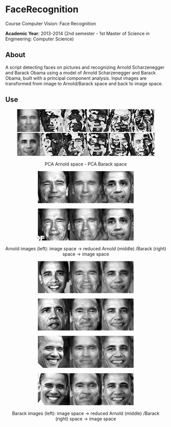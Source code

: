 # FaceRecognition
Course Computer Vision: Face Recognition

**Academic Year**: 2013-2014 (2nd semester - 1st Master of Science in Engineering: Computer Science)

## About
A script detecting faces on pictures and recognizing Arnold Scharzenegger and Barack Obama using a model of Arnold Scharzenegger and Barack Obama, built with a principal component analysis. Input images are transformed from image to Arnold/Barack space and back to image space.

## Use
<p align="center"><img src="https://github.com/matt77hias/FaceRecognition/blob/master/res/pca arnold.png" width="430"><img src="https://github.com/matt77hias/FaceRecognition/blob/master/res/pca barack.png" width="430"></p>
<p align="center">PCA Arnold space - PCA Barack space</p>

<p align="center"><img src="https://github.com/matt77hias/FaceRecognition/blob/master/res/a0.png"></p>
<p align="center"><img src="https://github.com/matt77hias/FaceRecognition/blob/master/res/a1.png"></p>
<p align="center">Arnold images (left): image space -> reduced Arnold (middle) /Barack (right) space -> image space</p>

<p align="center"><img src="https://github.com/matt77hias/FaceRecognition/blob/master/res/b0.png"></p>
<p align="center"><img src="https://github.com/matt77hias/FaceRecognition/blob/master/res/b1.png"></p>
<p align="center"><img src="https://github.com/matt77hias/FaceRecognition/blob/master/res/b2.png"></p>
<p align="center"><img src="https://github.com/matt77hias/FaceRecognition/blob/master/res/b3.png"></p>
<p align="center">Barack images (left): image space -> reduced Arnold (middle) /Barack (right) space -> image space</p>
